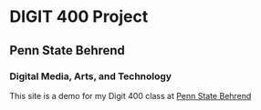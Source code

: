# DIGIT 400 Project

## Penn State Behrend
### Digital Media, Arts, and Technology

This site is a demo for my Digit 400 class at [Penn State Behrend](www.https://behrend.psu.edu/)

